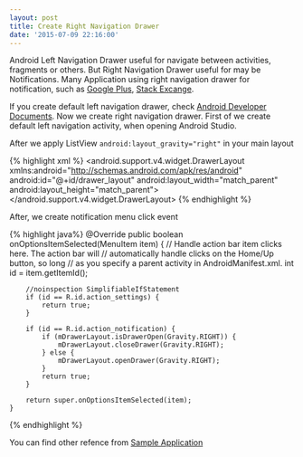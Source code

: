 ```yaml
---
layout: post
title: Create Right Navigation Drawer
date: '2015-07-09 22:16:00'
---
```


Android Left Navigation Drawer useful for navigate between activities, fragments or others. But Right Navigation Drawer useful for may be Notifications. Many Application using right navigation drawer for notification, such as [Google Plus](https://play.google.com/store/apps/details?id=com.google.android.apps.plus),  [Stack Excange](https://play.google.com/store/apps/details?id=com.stackexchange.marvin).

If you create default left navigation drawer, check [Android Developer Documents](https://developer.android.com/training/implementing-navigation/nav-drawer.html). Now we create right navigation drawer. First of we create default left navigation activity, when opening Android Studio.

After we apply ListView `android:layout_gravity="right"` in your main layout

{% highlight xml %}
<android.support.v4.widget.DrawerLayout
    xmlns:android="http://schemas.android.com/apk/res/android"
    android:id="@+id/drawer_layout"
    android:layout_width="match_parent"
    android:layout_height="match_parent">
    <!-- The main content view -->
    <FrameLayout
        android:id="@+id/content_frame"
        android:layout_width="match_parent"
        android:layout_height="match_parent" />
    <!-- The navigation drawer -->
    <ListView android:id="@+id/right_drawer"
        android:layout_width="280dp"
        android:layout_height="match_parent"
        android:choiceMode="singleChoice"
        android:divider="@android:color/transparent"
        android:dividerHeight="0dp"
        android:background="#111"
        android:layout_gravity="right"/>
</android.support.v4.widget.DrawerLayout>
{% endhighlight %}

After, we create notification menu click event 

{% highlight java%}
@Override
    public boolean onOptionsItemSelected(MenuItem item) {
        // Handle action bar item clicks here. The action bar will
        // automatically handle clicks on the Home/Up button, so long
        // as you specify a parent activity in AndroidManifest.xml.
        int id = item.getItemId();

        //noinspection SimplifiableIfStatement
        if (id == R.id.action_settings) {
            return true;
        }

        if (id == R.id.action_notification) {
            if (mDrawerLayout.isDrawerOpen(Gravity.RIGHT)) {
                mDrawerLayout.closeDrawer(Gravity.RIGHT);
            } else {
                mDrawerLayout.openDrawer(Gravity.RIGHT);
            }
            return true;
        }

        return super.onOptionsItemSelected(item);
    }
{% endhighlight %}

You can find other refence from [Sample Application](https://github.com/asilarslan/MaterialNotification)
